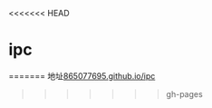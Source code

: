 <<<<<<< HEAD
# ipc
=======
地址[865077695.github.io/ipc](https://865077695.github.io/ipc)
>>>>>>> gh-pages
